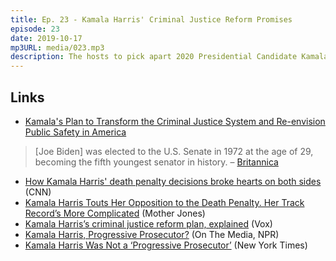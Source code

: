```yaml
---
title: Ep. 23 - Kamala Harris' Criminal Justice Reform Promises
episode: 23
date: 2019-10-17
mp3URL: media/023.mp3
description: The hosts to pick apart 2020 Presidential Candidate Kamala Harris' published plans for Criminal Justice reform, point by point.
---
```


## Links

- [Kamala's Plan to Transform the Criminal Justice System and Re-envision Public Safety in America](https://kamalaharris.org/criminal-justice-reform/)

> [Joe Biden] was elected to the U.S. Senate in 1972 at the age of 29, becoming the fifth youngest senator in history. – [Britannica](https://www.britannica.com/biography/Joe-Biden)

- [How Kamala Harris' death penalty decisions broke hearts on both sides](https://edition.cnn.com/2019/04/08/politics/kamala-harris-death-penalty-decisions/index.html) (CNN)
- [Kamala Harris Touts Her Opposition to the Death Penalty. Her Track Record’s More Complicated](https://www.motherjones.com/politics/2019/01/kamala-harris-touts-her-opposition-to-the-death-penalty-her-track-records-more-complicated/) (Mother Jones)
- [Kamala Harris’s criminal justice reform plan, explained](https://www.vox.com/policy-and-politics/2019/9/9/20856837/kamala-harris-criminal-justice-reform-plan-mass-incarceration) (Vox)
- [Kamala Harris, Progressive Prosecutor?](https://www.wnycstudios.org/podcasts/otm/segments/kamala-harris-progressive-prosecutor) (On The Media, NPR)
- [Kamala Harris Was Not a ‘Progressive Prosecutor’](https://www.nytimes.com/2019/01/17/opinion/kamala-harris-criminal-justice.html) (New York Times)
